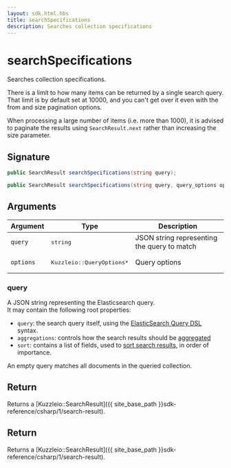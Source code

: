 ```yaml
---
layout: sdk.html.hbs
title: searchSpecifications
description: Searches collection specifications
---
```


# searchSpecifications



Searches collection specifications.

There is a limit to how many items can be returned by a single search query.
That limit is by default set at 10000, and you can't get over it even with the from and size pagination options.

<div class="alert alert-info">
  When processing a large number of items (i.e. more than 1000), it is advised to paginate the results using <code>SearchResult.next</code> rather than increasing the size parameter.
</div>

## Signature

```csharp
public SearchResult searchSpecifications(string query);

public SearchResult searchSpecifications(string query, query_options options);

```

## Arguments

| Argument | Type | Description |
| --- | --- | --- |
| `query` | <pre>string</pre> | JSON string representing the query to match |
| `options` | <pre>Kuzzleio::QueryOptions\*</pre> | Query options |

### query

A JSON string representing the Elasticsearch query.  
It may contain the following root properties:

- `query`: the search query itself, using the [ElasticSearch Query DSL](https://www.elastic.co/guide/en/elasticsearch/reference/5.6/query-dsl.html) syntax.
- `aggregations`: controls how the search results should be [aggregated](https://www.elastic.co/guide/en/elasticsearch/reference/5.6/search-aggregations.html)
- `sort`: contains a list of fields, used to [sort search results](https://www.elastic.co/guide/en/elasticsearch/reference/5.6/search-request-sort.html), in order of importance.

An empty query matches all documents in the queried collection.

## Return

Returns a [Kuzzleio::SearchResult]({{ site_base_path }}sdk-reference/csharp/1/search-result).

## Return

Returns a [Kuzzleio::SearchResult]({{ site_base_path }}sdk-reference/csharp/1/search-result).

